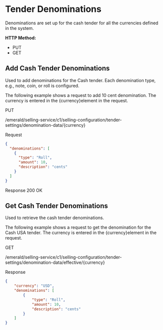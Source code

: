 
# Tender Denominations

Denominations are set up for the cash tender for all the currencies defined in the system.

**HTTP Method:**

* PUT
* GET

## Add Cash Tender Denominations

Used to add denominations for the Cash tender. Each denomination type, e.g., note, coin, or roll is configured.

The following example shows a request to add 10 cent denomination. The currency is entered in the {currency}element in the request.

PUT

/emerald/selling-service/c1/selling-configuration/tender-settings/denomination-data/{currency}

Request

```json
{
  "denominations": [
    {
      "type": "Roll",
      "amount": 10,
      "description": "cents"
    }
  ]
}
```

Response 200 OK

## Get Cash Tender Denominations

Used to retrieve the cash tender denominations.

The following example shows a request to get the denomination for the Cash USA tender.
The currency is entered in the {currency}element in the request.

GET

/emerald/selling-service/c1/selling-configuration/tender-settings/denomination-data/effective/{currency}

Response

```json
{
    "currency": "USD",
    "denominations": [
        {
            "type": "Roll",
            "amount": 10,
            "description": "cents"
        }
    ]
}
```
